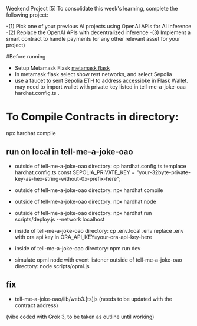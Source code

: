 Weekend Project [5]
To consolidate this week's learning, complete the following project:

-(1) Pick one of your previous AI projects using OpenAI APIs for AI inference
-(2) Replace the OpenAI APIs with decentralized inference
-(3) Implement a smart contract to handle payments (or any other relevant asset for your project)

#Before running

- Setup Metamask Flask
[metamask flask](https://docs.metamask.io/snaps/get-started/install-flask/)
- In metamask flask select show rest networks, and select Sepolia
- use a faucet to sent Sepolia ETH to address accessibke in Flask Wallet. may need to import wallet with private key listed in tell-me-a-joke-oaa hardhat.config.ts .

# To Compile Contracts in directory:
npx hardhat compile

## run on local in tell-me-a-joke-oao
- outside of tell-me-a-joke-oao directory: cp hardhat.config.ts.templace hardhat.config.ts
  const SEPOLIA_PRIVATE_KEY = "your-32byte-private-key-as-hex-string-without-0x-prefix-here";
- outside of tell-me-a-joke-oao directory: npx hardhat compile

- outside of tell-me-a-joke-oao directory: npx hardhat node

- outside of tell-me-a-joke-oao directory: npx hardhat run scripts/deploy.js --network localhost

- inside of tell-me-a-joke-oao directory: cp .env.local .env
  replace .env with ora api key in ORA_API_KEY=your-ora-api-key-here

- inside of tell-me-a-joke-oao directory: npm run dev

- simulate opml node with event listener outside of tell-me-a-joke-oao directory: node scripts/opml.js 


## fix
* tell-me-a-joke-oao/lib/web3.[ts]js (needs to be updated with the contract address)

(vibe coded with Grok 3, to be taken as outline until working)
